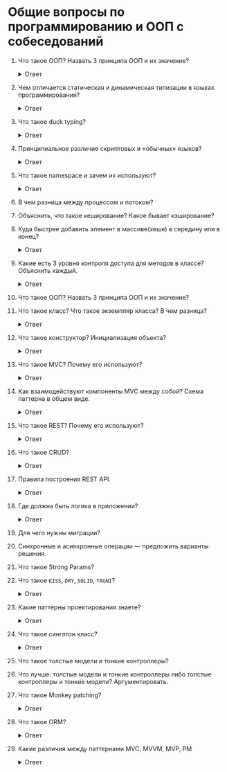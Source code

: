 # Общие вопросы по программированию и ООП с собеседований

1. Что такое ООП? Назвать 3 принципа ООП и их значение?

    <details>
      <summary>Ответ</summary>
    
      `Инкапсуляция`, `Наследование` и `Полиморфизм`

      * `Инкапсуляция` — способность объекта быть черным ящиком и скрывать методы и детали реализации — двигатель автомобиля.
      * `Наследование` — одни типы данных, могут принимать данные и функциональность других типов данных.

      1 Пример: Класс животное с четырьмя ногами, произносить голос, прыгать, бегать и любить играть будут наследоваться кошками, собакими.

      2 Пример: Это эволюция человека из обезьяны.

      3 Пример: Кресло и табуретка и на том и на том можно сидеть, но у кресла есть еще и мягкая часть

      * `Полиморфизм` — объекты с одинаковой спецификацией, могут иметь разные реализации.

      1 Пример: Собаки и кошки могут издавать звук, гавкать и мяукать, хотя спецификация у них одна — животное.

      2 Пример: Класс автомодиль — это абстрактый класс, но у него есть полиморфные объекты, к примеру мой авто и авто моего соседа, разные, разный цвет, тип двигателя, салон, собественник авто

      * `Интерфейс` — Совокупность публичных методов объекта составляют его интерфейс. Все что видно и не скрыто в private и protected.

      Возможность перекрывать методы в потомках — полиморфизм.
    </details>

1. Чем отличается статическая и динамическая типизации в языках программирования?

    <details>
      <summary>Ответ</summary>
      Статическая типизация — это передача переменной функции с явным указанием типа или класса к которому она принадлежит. Динамическая типизация — это передача переменной без явного указания типа.

      Динамеская типизация используется языками Perl, Smalltalk, Python, Objective-C, Ruby, JavaScript, TypeScript, Groovy, ColdFusion, Boo, Lua, Go

      Статическая типизация используется языками Ada, C, C++, C#, JADE, Java, Fortran, Haskell, ML, Pascal, и Scala

      https://www.youtube.com/watch?v=SqRWg5QJUEo
    </details>

1. Что такое duck typing?

    <details>
      <summary>Ответ</summary>
      вид динамической типизации, применяемой в некоторых языках программирования
      То есть считается, что объект реализует интерфейс, если он содержит все методы
      этого интерфейса, независимо от связей в иерархии наследования и принадлежности
      к какому-либо конкретному классу.
      Если объект обладает необходимыми методами, которыми должен обладить, то мы считаем что это нужный нам объект

    </details>

1. Принципиальное различие скриптовых и «обычных» языков?

    <details>
      <summary>Ответ</summary>
      Скриптовый язык программирования — язык программирования, разработанный для записи «сценариев», последовательностей операций, которые пользователь может выполнять на компьютере.

      Интерпертируется с помощью интерпретатора. Имеет динамическую типизацию.

      Интерпретация — пооператорный (покомандный, построчный) анализ, обработка и тут же выполнение исходной программы или запроса (в отличие от компиляции, при которой программа транслируется без её выполнения).
    </details>

1. Что такое namespace и зачем их используют?

    <details>
      <summary>Ответ</summary>
      namespace — это пространство имен, обычно используется для разделения функционала и названием классов.

      К примеру:

      * `Admin::User`
      * `Moderator::User`
      * `Editor::User`
    </details>

1. В чем разница между процессом и потоком?
1. Объяснить, что такое кеширование? Какое бывает кэширование?
1. Куда быстрее добавить элемент в массиве(хеше) в середину или в конец?

    <details>
      <summary>Ответ</summary>
      В конец, так как сначала нужно выгрузить все значения, пройтись по ним, определить порядок и затем добавить вначало, в конец просто добавляется
    </details>

1. Какие есть 3 уровня контроля доступа для методов в классе? Объяснить каждый.

    <details>
      <summary>Ответ</summary>
      * `public` — это общий метод классов, не указывается в коде.
      * `private` — вызывается только внутри методов класса, без вывода вне класса из вне.
      * `protected` — вызывается всеми классами и доступен дочерним классам для переопределения. `SportCar < Car`.

      Если метод будет доступен клиенту — `public`, если нет это `private`.

      Единственное отличие `private` от `protected` — в private нельзя вызывать методы `self`, в protected можно. Есть соглашение — private используется только если не нужно давать доступ дочерним классам.
    </details>

1. Что такое ООП? Назвать 3 принципа ООП и их значение?
1. Что такое класс? Что такое экземпляр класса? В чем разница?

    <details>
      <summary>Ответ</summary>
      Класс это шаблон, чертеж по которому должны изготавливаться объекты.

      К примеру, класс собака, имеет в себе модель которая бегает на 4 лапах, гавкает и не любит кошек.

      По этому классу можно изготовить объекты (экземпляры класса) с набором заготовленных характеристик Лабрадор, Доберман, Сембернар.

      Класс — это особый объект-родитель, который несет в себе знания о методах объекта-сына (instance methods) и может создавать неограниченное число сыновей.

      Экземпляр класса — это готовая сущность класса.
    </details>

1. Что такое конструктор? Инициализация объекта?

    <details>
      <summary>Ответ</summary>
      Конструктор это метод `initialize`, который создается в момент инициализации класса.

      Обычно в инишалайзе сразу указывают набор полей, к примеру нулевую скорость, высоту, позитивные значения `initialize` задает состояние объекта.
    </details>

1. Что такое MVC? Почему его используют?

    <details>
      <summary>Ответ</summary>
      MVC — Model, View, Controller. Это паттерн программирования используемый в Rails.

      В нем есть четкое разграничение что за что отвечает.

      https://en.wikipedia.org/wiki/Model%E2%80%93view%E2%80%93controller
    </details>

1. Как взаимодействуют компоненты MVC между собой? Схема паттерна в общем виде.

    <details>
      <summary>Ответ</summary>
      Все идет через контроллер, модель обращается к контроллеру, контроллер далее обращается ко вьюхе и отдает запрашиваемую информацию.
    </details>

1. Что такое REST? Почему его используют?

    <details>
      <summary>Ответ</summary>
      Архитектурный стиль взаимодействия компонентов распределённого приложения в сети

      REST — достаточно распространенный в интернете способ взаимодействия клиентских приложений и сервисов.

      Сервис, написанный с учетом ограничений и правил REST принято называть RESTful.

      То есть REST — это набор принципов и ограничений взаимодействия клиента и сервера в сети интернет, использующий существующие стандарты (HTTP протокол, стандарт построения URL, форматы данных JSON и XML) в ходе взаимодействия.

      Взаимодействие с ресурсами осуществляется с помощью вызова URL ресурса и стандартных команд HTTP (GET, POST, PUT и DELETE).

      Эти операции обычно соответствуют операциям с объектом, например, так:

      * Create POST (с пустым ID объекта)
      * Read GET
      * Update PUT (с существующим ID объекта)
      * Delete DELETE

      http://sap.pitroff.ru/tehnologii/rest/rest-eto-ne-pro-otdyih-chast-pervaya-chto-takoe-rest/

      https://code.tutsplus.com/ru/tutorials/a-beginners-guide-to-http-and-rest--net-16340

      https://en.wikipedia.org/wiki/Representational_state_transfer

      http://eax.me/rest/
    </details>

1. Что такое CRUD?

    <details>
      <summary>Ответ</summary>
      Cокращённое именование 4 базовых функций при работе с хранилищами данных приложения.

      В Rails ресурсный маршрут предоставляет сопоставление между методами HTTP и URL к экшнам контроллера.

      По соглашению, каждый экшн также соединяется с определенной операцией CRUD в базе данных.

      * GET 	`/photos` 	`photos#index` 	отображает список всех фото
      * GET 	`/photos/new` 	`photos#new` 	возвращает форму HTML для создания нового фото
      * POST 	`/photos` 	`photos#create` 	создает новое фото
      * GET 	`/photos/:id` 	`photos#show` 	отображает определенное фото
      * GET 	`/photos/:id/edit` 	`photos#edit` 	возвращает форму HTML для редактирования фото
      * PATCH/PUT 	`/photos/:id` 	`photos#update` 	обновляет определенное фото
      * DELETE 	`/photos/:id` 	`photos#destroy` 	удаляет определенное фото
    </details>

1. Правила построения REST API.

    <details>
      <summary>Ответ</summary>
      https://code.tutsplus.com/ru/tutorials/a-beginners-guide-to-http-and-rest--net-16340
    </details>

1. Где должна быть логика в приложении?

    <details>
      <summary>Ответ</summary>
      Логика должна быть только в моделе, контроллеры и вьюхи ничего не должны знать о бизнес-логике, используется формулировка толстые-модели и тонкие контроллеры.
    </details>

1. Для чего нужны миграции?
1. Синхронные и асинхронные операции — предложить варианты решения.
1. Что такое Strong Params?
1. Что такое `KISS`, `DRY`, `SOLID`, `YAGNI`?

    <details>
      <summary>Ответ</summary>
      <b>KISS</b> — Keep it simple stupid ( Пиши очень простой код и очень легкий (тупой) ). Достигается в основном с помощью рефакторинга.

      https://ru.wikipedia.org/wiki/KISS_(%D0%BF%D1%80%D0%B8%D0%BD%D1%86%D0%B8%D0%BF)

      <b>DRY</b> — Don't repeat yourself ( не повторяй самого себя ). Если есть логика которая повторяется более 2 раз, ее необходимо выносить в отдельный класс/метод. Например мы используем dry, когда пишем котнроллеры, так как у нас есть необходимость нахождения params, мы выносим данный метод по их поиску в отдельный метод find_params.

      https://ru.wikipedia.org/wiki/Don%E2%80%99t_repeat_yourself

      <b>YAGNI</b> — You are not gonna need it — тебе это не нужно сейчас. Не писать больше того, перед чем тебе ставят задачу.

      https://ru.wikipedia.org/wiki/YAGNI

      ### SOLID

      <b>S</b> — Принцип единственной ответственности (пример повара, официанта, гостя, они не делают что-то не из своего предназначения).

      <b>O</b> — Принцип открытости и закрытости ( Закрытие изменений для одного из классов, можно дслеать только ответвление и наследоваться ).

      <b>L</b> — Принцип подстановки Барбары Лисков ( все что делает родительский класс, должен делать и дочерний класс, класс собака должен знать и вызываться от класса животные ).

      <b>I</b> — API для клиентов должен иметь только те функции, которые ему нужны, не более. Если есть проблема с этим, нужно разбить на несколько маленьких интерфейсов задачу.

      <b>D</b> — Класс не должен зависеть от от конкретного ПО, он должен зависеть от абстракциию. Пример база данных СКЛ, сменить на базу данных Oracle or Postgres. Абстракции не должны зависеть от деталей, так как в свою очередь детали должны зависеть от абстракции.

      https://en.wikipedia.org/wiki/SOLID
    </details>

1. Какие паттерны проектирования знаете?

    <details>
      <summary>Ответ</summary>
      Есть несколько паттернов, которыми нужно пользоваться:

      https://github.com/davidgf/design-patterns-in-ruby

      https://mkdev.me/posts/neskolko-patternov-dlya-napisaniya-nadyozhnogo-ruby-koda

      https://medium.com/@kopilov.vlad/%D1%86%D0%B8%D0%BA%D0%BB-%D1%81%D1%82%D0%B0%D1%82%D0%B5%D0%B9-%D0%BF%D0%B0%D1%82%D1%82%D0%B5%D1%80%D0%BD%D1%8B-%D0%BE%D0%BE%D0%BF-%D0%B2-ruby-46666b260303

      https://refactoring.guru/ru/design-patterns

      * Адаптер ( Adapter ) — https://www.youtube.com/watch?v=6xDBbYe11HQ

        Данный паттерн обеспечивает совместную работу классов с несовместимым интерфейсом путем добавления недостающей логики, к примеру через наследование класса

      * Фабричный Метод ( Factory ) — https://www.youtube.com/watch?v=ZAh3NQ9WiSg

        Говорит сам за себя, создается класс, который отвечает за постоянно используемые объекты и которые остаются не изменными, чтобы можно было не дублировать код на всех уровнях. К примеру есть игра с разными уровнями сложности, чтобы не генерировать каждый раз объекты типа деревья, машины, дома, создается класс, который будет унаследован всеми уровнями сложности.

      * Команда — ( Command ) — https://medium.com/@kopilov.vlad/%D0%BF%D0%B0%D1%82%D1%82%D0%B5%D1%80%D0%BD%D1%8B-%D0%BD%D0%B0-ruby-%D0%BA%D0%BE%D0%BC%D0%B0%D0%BD%D0%B4%D0%B0-d68de249a3d8

        Есть какой то объект с которым производятся манипуляции. Нужно предоставить функционал ставить действия по манипуляции в очередь, логировать их или откатывать. В таких случаях полезен паттерн Команда так как он превращает операцию в самостоятельный объект.

      * Композиция — Composite — https://medium.com/@kopilov.vlad/%D0%BF%D0%B0%D1%82%D1%82%D0%B5%D1%80%D0%BD%D1%8B-%D0%BD%D0%B0-ruby-%D0%BA%D0%BE%D0%BC%D0%BF%D0%BE%D0%B7%D0%B8%D1%86%D0%B8%D1%8F-21a8ff9e2075

        Данный паттерн решает задачу манипулированием вложенными объектами как одним объектом.

      * Декоратор — Decorator — https://medium.com/@kopilov.vlad/%D0%BF%D0%B0%D1%82%D1%82%D0%B5%D1%80%D0%BD%D1%8B-%D0%BD%D0%B0-ruby-%D0%B4%D0%B5%D0%BA%D0%BE%D1%80%D0%B0%D1%82%D0%BE%D1%80-db3623a5c2d3

        Данный паттерн предназначенный для динамического подключения дополнительного поведения к объекту. Декоратор предоставляет гибкую альтернативу практике создания подклассов с целью расширения функциональности.

      * Интерпретатор — ( Interpreter ) — http://cpp-reference.ru/patterns/behavioral-patterns/interpreter/

        Для заданного языка определяет представление его грамматики, а также интерпретатор предложений этого языка. Отображает проблемную область в язык, язык – в грамматику, а грамматику – в иерархии объектно-ориентированного проектирования.

      * Итератор — ( Iterator ) — https://refactoring.guru/ru/design-patterns/iterator

        Это поведенческий паттерн проектирования, который даёт возможность последовательно обходить элементы составных объектов, не раскрывая их внутреннего представления.

      * Наблюдатель — Observer — https://medium.com/@kopilov.vlad/%D0%BF%D0%B0%D1%82%D1%82%D0%B5%D1%80%D0%BD%D1%8B-%D0%BD%D0%B0-ruby-%D0%BD%D0%B0%D0%B1%D0%BB%D1%8E%D0%B4%D0%B0%D1%82%D0%B5%D0%BB%D1%8C-92803c04a1c4

        Данный паттерн создает механизм подписки одних объектов на изменение состояний других объектов.

      * Прокси — ( Proxy ) — https://medium.com/@kopilov.vlad/%D0%BF%D0%B0%D1%82%D1%82%D0%B5%D1%80%D0%BD%D1%8B-%D0%BD%D0%B0-ruby-%D0%BF%D1%80%D0%BE%D0%BA%D1%81%D0%B8-6dbc587e5703

        Данный паттерн оборачивает собой другой объект (не меняя его интерфейс), притворяясь «оригинальным» объектом. Перехватывая все вызовы к нему, реализует дополнительную скрытую логику. Прокси может использоваться для логирования запросов к объекту; для кеширования данных; для проверки доступа к объекту и прочих задач.

      * Одиночка ( Singleton ) — https://medium.com/@kopilov.vlad/%D0%BF%D0%B0%D1%82%D1%82%D0%B5%D1%80%D0%BD%D1%8B-%D0%BD%D0%B0-ruby-%D0%BE%D0%B4%D0%B8%D0%BD%D0%BE%D1%87%D0%BA%D0%B0-7879ae1ece3

        Данный паттерн гарантирует что у класса будет только один экземпляр. Чаще всего это полезно для доступа к какому-то общему ресурсу, например, базе данных. Является единственным экземпляром класса и остается не изменным, его нельзя вызвать через `new`, так как нельзя сделать много его копий.

      * Стратегия ( Strategy ) — https://medium.com/@kopilov.vlad/%D0%BF%D0%B0%D1%82%D1%82%D0%B5%D1%80%D0%BD%D1%8B-%D0%BD%D0%B0-ruby-%D1%81%D1%82%D1%80%D0%B0%D1%82%D0%B5%D0%B3%D0%B8%D1%8F-dc4917887fe8

        Данный паттерн применяется в случае если входные данные/представление/вывод данных — одни и те же; логика обработки данных перед отдачей в представление — разное. Краткий смысл паттерна — поместить алгоритмы/логику в отдельные объекты.

      * Шаблонный метод — ( Template Method ) — https://medium.com/@kopilov.vlad/%D0%BF%D0%B0%D1%82%D1%82%D0%B5%D1%80%D0%BD%D1%8B-%D0%BD%D0%B0-ruby-%D1%88%D0%B0%D0%B1%D0%BB%D0%BE%D0%BD%D0%BD%D1%8B%D0%B9-%D0%BC%D0%B5%D1%82%D0%BE%D0%B4-e1cc3d8afe9

        Данный шаблон позволяет переложить реализацию алгоритма манипулирования данными с класса-родителя, на классы потомки, которые созданы для каждого конкретного случая. Не меняя при этом входящие данные и не переписывая публичные методы.
    </details>

1. Что такое синглтон класс?

    <details>
      <summary>Ответ</summary>
      Singletone class является единственным экземпляром класса и остается не изменным, его нельзя вызвать через new, так как нельзя сделать много его копий.

     ``` rb
     require 'singleton'

     class SuperClass
       include Singleton

       def hello
         puts "Hello, I'm an instance of SuperClass and my ID is #{object_id}"
       end
     end
     ```

     Вызов класса возможен только через .instance.
    </details>

1. Что такое толстые модели и тонкие контроллеры?
1. Что лучше: толстые модели и тонкие контроллеры либо толстые контроллеры и тонкие модели? Аргументировать.
1. Что такое Monkey patching?

    <details>
      <summary>Ответ</summary>
      Наследование позволяет переиспользовать и дополнять классы родителей и пользоваться дополненией классов родителей, не забочясь о дублировании кода, который необходимо будет менять в нескольких местах.

      ``` rb
      > require 'active_record'
       => true
      > {a:1, b:2}.sum
       => [:a, 1, :b, 2]
      ```

      Грубая ошибка и пеопределенность основного класса.

      Где искать ответы:

      * https://en.wikipedia.org/wiki/Model%E2%80%93view%E2%80%93controller
      * https://ru.wikipedia.org/wiki/Monkey_patch
    </details>

1. Что такое ORM?

    <details>
      <summary>Ответ</summary>
      Object Relational Mapper.

      Это набор классов, которые предоставляют объектно-ориентированный интерфейс для базы данных.

      Обычно упоминающееся как аббревиатура ORM, это техника, соединяющая сложные объекты приложения с таблицами в системе управления реляционными базами данных. С помощью ORM, свойства и взаимоотношения этих объектов приложения могут быть с легкостью сохранены и получены из базы данных без непосредственного написания выражений SQL, и, в итоге, с меньшим суммарным кодом для доступа в базу данных.

      ORM (англ. Object-relational mapping) — технология программирования, которая связывает базы данных с концепциями объектно-ориентированных языков программирования, создавая «виртуальную объектную базу данных

      http://rusrails.ru/active-record-basics
    </details>

1. Какие различия между паттернами MVC, MVVM, MVP, PM

    <details>
      <summary>Ответ</summary>
      https://habr.com/company/mobileup/blog/313538/
    </details>

